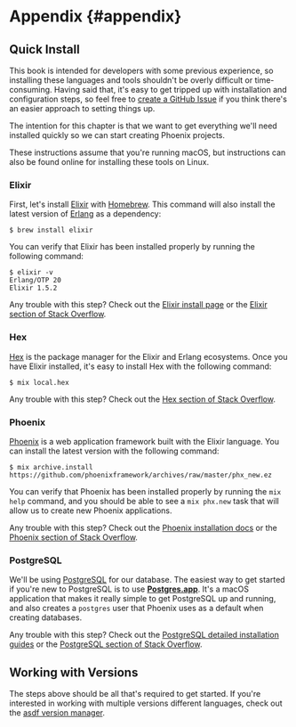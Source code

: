 # Appendix {#appendix}

## Quick Install

This book is intended for developers with some previous experience, so
installing these languages and tools shouldn't be overly difficult or
time-consuming. Having said that, it's easy to get tripped up with installation
and configuration steps, so feel free to
[create a GitHub Issue](https://github.com/elixir-elm-tutorial/elixir-elm-tutorial-book/issues) if you
think there's an easier approach to setting things up.

The intention for this chapter is that we want to get everything we'll need
installed quickly so we can start creating Phoenix projects.

These instructions assume that you're running macOS, but instructions can also
be found online for installing these tools on Linux.

### Elixir

First, let's install [Elixir](https://elixir-lang.org/) with
[Homebrew](https://brew.sh/). This command will also install the latest version
of [Erlang](https://www.erlang.org/) as a dependency:

```shell
$ brew install elixir
```

You can verify that Elixir has been installed properly by running the following
command:

```shell
$ elixir -v
Erlang/OTP 20
Elixir 1.5.2
```

Any trouble with this step? Check out the
[Elixir install page](https://elixir-lang.org/install.html) or the
[Elixir section of Stack Overflow](https://stackoverflow.com/questions/tagged/elixir).

### Hex

[Hex](https://hex.pm) is the package manager for the Elixir and Erlang
ecosystems. Once you have Elixir installed, it's easy to install Hex with the
following command:

```shell
$ mix local.hex
```

Any trouble with this step? Check out the
[Hex section of Stack Overflow](https://stackoverflow.com/questions/tagged/hex-pm).

### Phoenix

[Phoenix](http://phoenixframework.org/) is a web application framework built
with the Elixir language. You can install the latest version with the following
command:

```shell
$ mix archive.install https://github.com/phoenixframework/archives/raw/master/phx_new.ez
```

You can verify that Phoenix has been installed properly by running the
`mix help` command, and you should be able to see a `mix phx.new` task that will
allow us to create new Phoenix applications.

Any trouble with this step? Check out the
[Phoenix installation docs](https://hexdocs.pm/phoenix/installation.html) or the
[Phoenix section of Stack Overflow](https://stackoverflow.com/questions/tagged/phoenix-framework).

### PostgreSQL

We'll be using [PostgreSQL](https://www.postgresql.org/) for our database. The
easiest way to get started if you're new to PostgreSQL is to use
[**Postgres.app**](https://postgresapp.com/). It's a macOS application that
makes it really simple to get PostgreSQL up and running, and also creates a
`postgres` user that Phoenix uses as a default when creating databases.

Any trouble with this step? Check out the
[PostgreSQL detailed installation guides](https://wiki.postgresql.org/wiki/Detailed_installation_guides)
or the [PostgreSQL section of Stack Overflow](https://stackoverflow.com/questions/tagged/postgresql).

## Working with Versions

The steps above should be all that's required to get started. If you're
interested in working with multiple versions different languages,
check out the [asdf version manager](https://github.com/asdf-vm/asdf).
